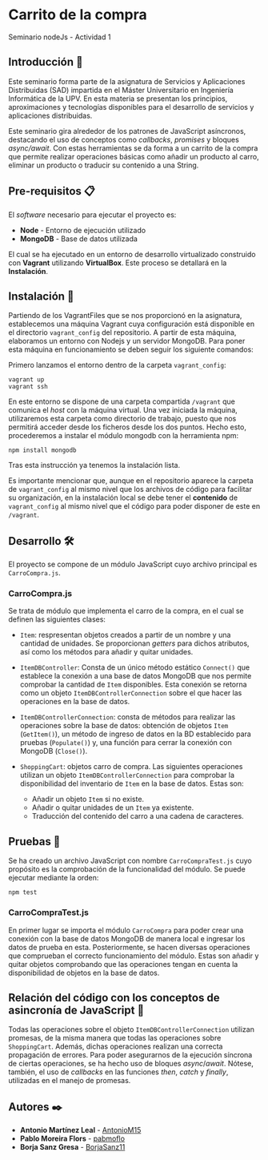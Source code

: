 # Carrito de la compra

Seminario nodeJs - Actividad 1

## Introducción 🚀

Este seminario forma parte de la asignatura de Servicios y Aplicaciones Distribuidas (SAD) impartida en el Máster Universitario en Ingeniería Informática de la UPV. En esta materia se presentan los principios, aproximaciones y tecnologías disponibles para el desarrollo de servicios y aplicaciones distribuidas. 

Este seminario gira alrededor de los patrones de JavaScript asíncronos, destacando el uso de conceptos como _callbacks_, _promises_ y bloques _async/await_. Con estas herramientas se da forma a un carrito de la compra que permite realizar operaciones básicas como añadir un producto al carro, eliminar un producto o traducir su contenido a una String.


## Pre-requisitos 📋

El *software* necesario para ejecutar el proyecto es:

* **Node** - Entorno de ejecución utilizado
* **MongoDB** - Base de datos utilizada

El cual se ha ejecutado en un entorno de desarrollo virtualizado construido con **Vagrant** utilizando **VirtualBox**. Este proceso se detallará en la **Instalación**.

## Instalación 🔧

Partiendo de los VagrantFiles que se nos proporcionó en la asignatura, establecemos una máquina Vagrant cuya configuración está disponible en el directorio `vagrant_config` del repositorio. A partir de esta máquina, elaboramos un entorno con Nodejs y un servidor MongoDB. Para poner esta máquina en funcionamiento se deben seguir los siguiente comandos:

Primero lanzamos el entorno dentro de la carpeta `vagrant_config`:
```
vagrant up
vagrant ssh
```

En este entorno se dispone de una carpeta compartida `/vagrant` que comunica el _host_ con la máquina virtual. Una vez iniciada la máquina, utilizaremos esta carpeta como directorio de trabajo, puesto que nos permitirá acceder desde los ficheros desde los dos puntos. Hecho esto, procederemos a instalar el módulo mongodb con la herramienta npm:
```
npm install mongodb
```

Tras esta instrucción ya tenemos la instalación lista. 

Es importante mencionar que, aunque en el repositorio aparece la carpeta de `vagrant_config` al mismo nivel que los archivos de código para facilitar su organización, en la instalación local se debe tener el **contenido** de `vagrant_config` al mismo nivel que el código para poder disponer de este en `/vagrant`.


## Desarrollo 🛠️
El proyecto se compone de un módulo JavaScript cuyo archivo principal es `CarroCompra.js`.

### CarroCompra.js

Se trata de módulo que implementa el carro de la compra, en el cual se definen las siguientes clases:

-	`Item`: respresentan objetos creados a partir de un nombre y una cantidad de unidades. Se proporcionan _getters_ para dichos atributos, así como los métodos para añadir y quitar unidades.

-	`ItemDBController`: Consta de un único método estático `Connect()` que establece la conexión a una base de datos MongoDB que nos permite comprobar la cantidad de `Item` disponibles. Esta conexión se retorna como un objeto `ItemDBControllerConnection` sobre el que hacer las operaciones en la base de datos.

-	`ItemDBControllerConnection`: consta de métodos para realizar las operaciones sobre la base de datos: obtención de objetos `Item` (`GetItem()`), un método de ingreso de datos en la BD establecido para pruebas (`Populate()`) y, una función para cerrar la conexión con MongoDB (`Close()`).

-	`ShoppingCart`: objetos carro de compra. Las siguientes operaciones utilizan un objeto `ItemDBControllerConnection` para comprobar la disponibilidad del inventario de `Item` en la base de datos. Estas son:
    - Añadir un objeto `Item` si no existe.
    - Añadir o quitar unidades de un `Item` ya existente.
    - Traducción del contenido del carro a una cadena de caracteres.



## Pruebas 🔩

Se ha creado un archivo JavaScript con nombre `CarroCompraTest.js` cuyo propósito es la comprobación de la funcionalidad del módulo. Se puede ejecutar mediante la orden:
```
npm test
```

### CarroCompraTest.js
En primer lugar se importa el módulo `CarroCompra` para poder crear una conexión con la base de datos MongoDB de manera local e ingresar los datos de prueba en esta. Posteriormente, se hacen diversas operaciones que comprueban el correcto funcionamiento del módulo. Estas son añadir y quitar objetos comprobando que las operaciones tengan en cuenta la disponibilidad de objetos en la base de datos.


## Relación del código con los conceptos de asincronía de JavaScript 🔀

Todas las operaciones sobre el objeto `ItemDBControllerConnection` utilizan promesas, de la misma manera que todas las operaciones sobre `ShoppingCart`. Además, dichas operaciones realizan una correcta propagación de errores. Para poder asegurarnos de la ejecución síncrona de ciertas operaciones, se ha hecho uso de bloques *async*/*await*. Nótese, también, el uso de *callbacks* en las funciones *then*, *catch* y *finally*, utilizadas en el manejo de promesas.


## Autores ✒️

* **Antonio Martínez Leal** - [AntonioM15](https://github.com/AntonioM15)
* **Pablo Moreira Flors** - [pabmoflo](https://github.com/pabmoflo)
* **Borja Sanz Gresa** - [BorjaSanz11](https://github.com/BorjaSanz11)
